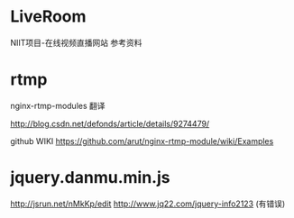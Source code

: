 # LiveRoom
NIIT项目-在线视频直播网站
参考资料
# rtmp
nginx-rtmp-modules 翻译

http://blog.csdn.net/defonds/article/details/9274479/

github WIKI
https://github.com/arut/nginx-rtmp-module/wiki/Examples

# jquery.danmu.min.js
http://jsrun.net/nMkKp/edit
http://www.jq22.com/jquery-info2123  (有错误)
